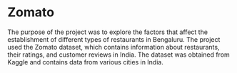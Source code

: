 # Zomato
The purpose of the project was to explore the factors that affect the establishment of different types of restaurants in Bengaluru. The project used the Zomato dataset, which contains information about restaurants, their ratings, and customer reviews in India. The dataset was obtained from Kaggle and contains data from various cities in India.
